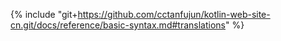 {% include "git+https://github.com/cctanfujun/kotlin-web-site-cn.git/docs/reference/basic-syntax.md#translations" %}
